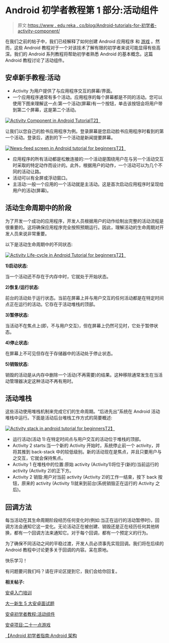 # Android 初学者教程第 1 部分:活动组件

> 原文:[https://www . edu reka . co/blog/Android-tutorials-for-初学者-activity-component/](https://www.edureka.co/blog/android-tutorials-for-beginners-activity-component/)

在我们之前的帖子中，我们已经解释了如何创建 Android 应用程序 和 [游戏](https://edureka.co/blog/how-to-create-android-games-blackjack/ "How to create Android games") 。然而，这些 Android 教程对于一个对该技术了解有限的初学者来说可能显得有些高深。我们的 Android 系列教程将帮助初学者熟悉 Android 的基本概念。这篇 Android 教程讨论了活动组件。

## **安卓新手教程:活动**

*   Activity 为用户提供了与应用程序交互的屏幕/界面。
*   一个应用程序通常有多个活动。应用程序的每个屏幕都是不同的活动。您可以使用下图来理解这一点:第一个活动(屏幕)有一个按钮，单击该按钮会将用户带到第二个屏幕，这是第二个活动。

[![Activity Component in Android Tutorial](../Images/f21ddf6c075abf755ba3b34c09d36303.png "Activity Component in Android Tutorial")T2】](https://www.edureka.co/blog/android-tutorials-for-beginners-activity-component/)

让我们以您自己的脸书应用程序为例。登录屏幕是您启动脸书应用程序时看到的第一个活动。登录后，遇到的下一个活动是新闻提要屏幕。

[![News-feed screen in Android tutorial for beginners](../Images/8121f7351848c823d5ded7f668ec80bd.png "News-feed screen in Android tutorial for beginners")T2】](https://www.edureka.co/blog/android-tutorials-for-beginners-activity-component/)

*   应用程序的所有活动都是松散连接的:一个活动是围绕用户在与另一个活动交互时采取的特定动作而设计的。此外，根据用户的动作，一个活动可以为几个不同的活动让路。
*   活动可以有全屏或浮动窗口。
*   主活动:一般一个应用的一个活动就是主活动。这是首次启动应用程序时呈现给用户的活动(屏幕)。

## **活动生命周期中的阶段**

为了开发一个成功的应用程序，开发人员根据用户的动作绘制出完整的活动流程是很重要的。这将确保应用程序完全按照预期运行。因此，理解活动的生命周期对开发人员来说非常重要。

以下是活动生命周期中的不同状态:

[![Activity Life-cycle in Android Tutorial for beginners](../Images/1d59257bd5e65d5ffddaab236c133613.png "Activity Life-cycle in Android Tutorial for beginners")T2】](https://www.edureka.co/blog/android-tutorials-for-beginners-activity-component/)

**1)启动状态:**

当一个活动还不存在于内存中时，它就处于开始状态。

**2)恢复/运行状态:**

前台的活动处于运行状态。当前在屏幕上并与用户交互的任何活动都是在特定时间点正在运行的活动。它存在于活动堆栈的顶部。

**3)暂停状态:**

当活动不在焦点上(即，不与用户交互)，但在屏幕上仍然可见时，它处于暂停状态。

**4)停止状态:**

在屏幕上不可见但存在于存储器中的活动处于停止状态。

**5)销毁状态:**

销毁的活动是从内存中删除一个活动(不再需要)的结果。这种移除通常发生在当活动管理器决定这种活动不再有用时。

## **活动堆栈**

这些活动使用堆栈机制来完成它们的生命周期。“后进先出”系统在 Android 活动堆栈中运行。下面是活动后台堆栈工作方式的简要概述:

[![Activity stack in android tutorial for beginners](../Images/ccb64b52d133fd0859e9f45b8439dc95.png "Activity stack in android tutorial for beginners")T2】](https://www.edureka.co/blog/android-tutorials-for-beginners-activity-component/)

*   运行活动(活动 1):在特定时间点与用户交互的活动位于堆栈的顶部。
*   Activity 2 starts:当一个新的 Activity 开始时，系统停止前一个 activity，并将其推到 back-stack 中的较低级别。新的活动现在是焦点，并且只要用户与之交互，它就会保持焦点。
*   Activity 1 在堆栈中的位置:原始 activity (Activity1)将位于(新的)当前运行的 activity (Activity 2)的正下方。
*   Activity 2 销毁:用户对当前 activity (Activity 2)的工作一结束，按下 back 按钮，原来的 activity (Activity 1)就来到前台(系统销毁正在运行的 Activity 之后)。

## **回调方法**

每当活动在其生命周期阶段经历任何变化时(例如:当正在运行的活动暂停时)，回调方法会通知它这一变化。无论活动正在被创建、销毁还是正在经历任何其他转换，都有一个回调方法来通知它。对于每个回调，都有一个预定义的行为。

为了确保不同活动之间的平稳过渡，开发人员必须事先实现回调。我们将在后续的 Android 教程中讨论更多关于回调的内容。呆在原地。

快乐学习！

有问题要问我们吗？请在评论区提到它，我们会给你回复。

**相关帖子:**

[安卓入门培训](https://www.edureka.co/android-development-certification-course)

[大一新生 5 大安卓面试题](https://www.edureka.co/blog/interview-questions/top-5-android-interview-questions-for-freshers/ "Top 5 Android Interview Questions for freshers")

[安卓初学者教程:活动组件](https://www.edureka.co/blog/android-tutorials-for-beginners-activity-component/ "Android Tutorials for Beginners Part-1: Activity component")

[安卓项目:二十一点游戏](https://www.edureka.co/blog/android-tutorial-on-blackjack/ "Android Project : BlackJack Game")

[【Android 初学者指南:Android 架构](https://www.edureka.co/blog/beginners-guide-android-architecture/ "The Beginner’s Guide to Android: Android Architecture")